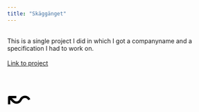 ```yaml
---
title: "Skäggänget"
---
```


<br>
This is a single project I did in which I got a 
companyname and a specification I had to work on.<br><br>
<a href="http://www.danielhessling.se/skagganget/index.html" target="_blank">Link to project</a>
<br><br>

<a href="/work" style="color: black; font-size: 4rem; text-decoration: none;">&#8604;</a>

